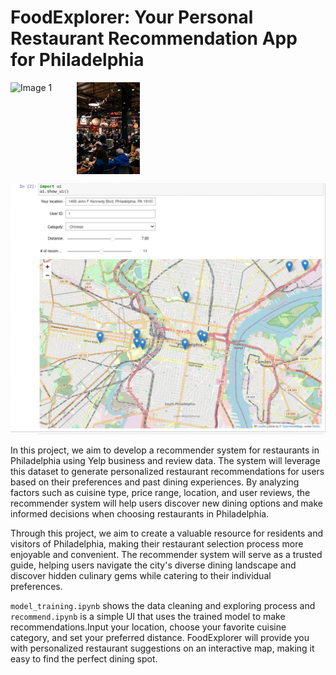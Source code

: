 # FoodExplorer: Your Personal Restaurant Recommendation App for Philadelphia

<div style="display: flex;">
    <img src="images/philadelphia.jpg" alt="Image 1" style="width: 20%; padding-right: 5px; display: inline-block;">
    <img src="images/restaurant.jpg" alt="Image 2" style="width: 20%; display: inline-block;">
</div>

![Alt Text](images/ui.png)

In this project, we aim to develop a recommender system for restaurants in Philadelphia using Yelp business and review data. The system will leverage this dataset to generate personalized restaurant recommendations for users based on their preferences and past dining experiences. By analyzing factors such as cuisine type, price range, location, and user reviews, the recommender system will help users discover new dining options and make informed decisions when choosing restaurants in Philadelphia.

Through this project, we aim to create a valuable resource for residents and visitors of Philadelphia, making their restaurant selection process more enjoyable and convenient. The recommender system will serve as a trusted guide, helping users navigate the city's diverse dining landscape and discover hidden culinary gems while catering to their individual preferences.

`model_training.ipynb` shows the data cleaning and exploring process and `recommend.ipynb` is a simple UI that uses the trained model to make recommendations.Input your location, choose your favorite cuisine category, and set your preferred distance. FoodExplorer will provide you with personalized restaurant suggestions on an interactive map, making it easy to find the perfect dining spot. 


